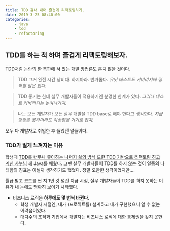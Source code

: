 ```yaml
---
title: TDD 흉내 내며 즐겁게 리팩토링하기. 
date: 2019-3-25 08:40:00
categories:
    - java
    - tdd
    - refactoring
---
```


## TDD를 하는 척 하며 즐겁게 리팩토링해보자. 

TDD처럼 논란의 한 복판에 서 있는 개발 방법론도 흔치 않을 것이다. 

> TDD 그거 완전 시간 낭비다. 하지마라. 번거롭다. *유닛 테스트도 커버리지에 집착할 필욘 없다.*

> TDD 좋기는 한데 실무 개발자들이 적용하기엔 분명한 한계가 있다. *그러나 테스트 커버리지는 높여나가자.*

> 나는 모든 개발자가 모든 실무 개발을 TDD base로 해야 한다고 생각한다. *지금 당장은 못하더라도 이상향을 거기로 잡자.*

모두 다 개발자로 취업한 후 들었던 말들이다. 

### TDD가 멀게 느껴지는 이유

학생때 [TDD를 너무나 좋아하는 나머지 삶의 방식 또한 TDD 기반으로 리팩토링 하고 계신 사부님](https://www.slideshare.net/OKJSP/okky-tdd) 께 Java를 배웠다. 그땐 실무 개발자들이 TDD를 하지 않는 것이 일종의 나태함의 징표는 아닐까 생각하기도 했었다. 정말 오만한 생각이었지만.... 

월급 받고 코드를 짠 지 1년 갓 넘긴 지금 시점, 실무 개발자들이 TDD를 하지 못하는 이유가 내 눈에도 명확히 보이기 시작했다. 

- 비즈니스 로직은 **하루에도 몇 번씩 바뀐다.** 
    - 학생 개발자 시절엔, 내가 (프로젝트를) 설계하고 내가 구현했으니 알 수 없는 어려움이었다.
    - 대다수의 조직과 기업에서 개발자는 비즈니스 로직에 대한 통제권을 갖지 못한다.

